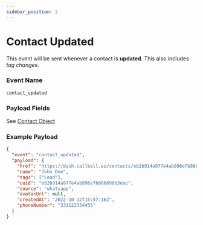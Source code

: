 ```yaml
---
sidebar_position: 2
---
```


# Contact Updated

This event will be sent whenever a contact is **updated**. This also includes _tag changes_.

### Event Name

`contact_updated`

### Payload Fields

See [Contact Object](./../../object_types/contact.md)

### Example Payload

```json title=payload.json
{
  "event": "contact_updated",
  "payload": {
    "href": "https://dash.callbell.eu/contacts/eb2b914a977e4ab896e7b886698b3eac",
    "name": "John Doe",
    "tags": ["Lead"],
    "uuid": "eb2b914a977e4ab896e7b886698b3eac",
    "source": "whatsapp",
    "avatarUrl": null,
    "createdAt": "2022-10-12T15:57:16Z",
    "phoneNumber": "331122334455"
  }
}
```
